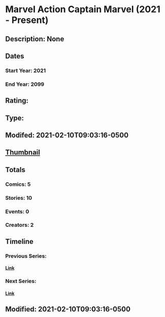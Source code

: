 # Marvel Action Captain Marvel (2021 - Present)
## Description: None
## Dates
### Start Year: 2021
### End Year: 2099
## Rating: 
## Type: 
## Modifed: 2021-02-10T09:03:16-0500
## [Thumbnail](http://i.annihil.us/u/prod/marvel/i/mg/b/40/image_not_available.jpg)
## Totals
### Comics: 5
### Stories: 10
### Events: 0
### Creators: 2
## Timeline
### Previous Series: 
#### [Link]()
### Next Series: 
#### [Link]()
## Modified: 2021-02-10T09:03:16-0500
